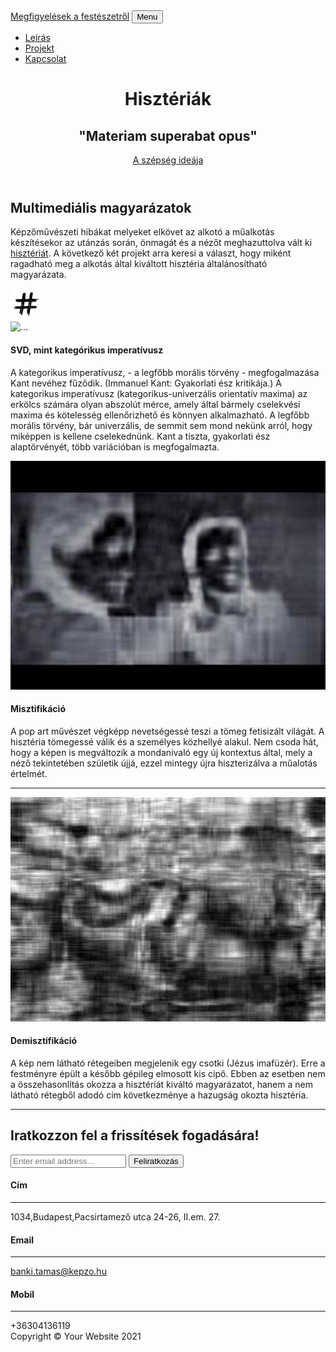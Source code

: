 <!DOCTYPE html>
<html lang="hu">
    <head>
        <meta charset="utf-8" />
        <meta name="viewport" content="width=device-width, initial-scale=1, shrink-to-fit=no" />
        <meta name="description" content="" />
        <meta name="author" content="" />
        <title>Hysteria</title>
        <link rel="icon" type="image/x-icon" href="94052-battlefield-fighter-naval-photography-brand-gunner-storm.png" />
        <!-- Font Awesome icons (free version)-->
        <script src="https://use.fontawesome.com/releases/v5.15.3/js/all.js" crossorigin="anonymous"></script>
        <!-- Google fonts-->
        <link href="https://fonts.googleapis.com/css?family=Varela+Round" rel="stylesheet" />
        <link href="https://fonts.googleapis.com/css?family=Nunito:200,200i,300,300i,400,400i,600,600i,700,700i,800,800i,900,900i" rel="stylesheet" />
        <!-- Core theme CSS (includes Bootstrap)-->
        <link href="css/styles.css" rel="stylesheet" />
    </head>
    <body id="page-top">
        <!-- Navigation-->
        <nav class="navbar navbar-expand-lg navbar-light fixed-top" id="mainNav">
            <div class="container">
                <a class="navbar-brand js-scroll-trigger" href="#page-top">Megfigyelések a festészetről</a>
                <button class="navbar-toggler navbar-toggler-right" type="button" data-toggle="collapse" data-target="#navbarResponsive" aria-controls="navbarResponsive" aria-expanded="false" aria-label="Toggle navigation">
                    Menu
                    <i class="fas fa-bars"></i>
                </button>
                <div class="collapse navbar-collapse" id="navbarResponsive">
                    <ul class="navbar-nav ml-auto">
                        <li class="nav-item"><a class="nav-link js-scroll-trigger" href="#about">Leírás</a></li>
                        <li class="nav-item"><a class="nav-link js-scroll-trigger" href="#projects">Projekt</a></li>
                        <li class="nav-item"><a class="nav-link js-scroll-trigger" href="#signup">Kapcsolat</a></li>
                    </ul>
                </div>
            </div>
        </nav>
        <!-- Masthead-->
        <header class="masthead">
            <div class="container d-flex h-100 align-items-center">
                <div class="mx-auto text-center">
                    <h1 class="mx-auto my-0 text-uppercase">Hisztériák</h1>
                    <h2 class="text-white-50 mx-auto mt-2 mb-5">"Materiam superabat opus"</h2>
                    <a class="btn btn-primary js-scroll-trigger" href="#about">A szépség ideája</a>
                </div>
            </div>
        </header>
        <!-- About-->
        <section class="about-section text-center" id="about">
            <div class="container">
                <div class="row">
                    <div class="col-lg-8 mx-auto">
                        <h2 class="text-white mb-4">Multimediális magyarázatok</h2>
                        <p class="text-white-50">
                            <p class="text-white-50">
                                Képzőművészeti hibákat melyeket elkövet az alkotó a műalkotás készítésekor az utánzás során, önmagát és a nézőt meghazuttolva vált ki 
                            <a href="https://www.youtube.com/watch?v=qIYG1NCdXm0">hisztériát</a>. A következő két projekt arra keresi a választ, hogy miként ragadható meg a alkotás által kiváltott hisztéria általánosítható magyarázata.
                        </p>
                    </div>
                </div>
                <img class="img-fluid" src="istockphoto-1142196147-612x612.jpg" alt="..." />
            </div>
        </section>
        <!-- Projects-->
        <section class="projects-section bg-light" id="projects">
            <div class="container">
                <!-- Featured Project Row-->
                <div class="row align-items-center no-gutters mb-4 mb-lg-5">
                    <div class="col-xl-8 col-lg-7"><img class="img-fluid mb-3 mb-lg-0" src="https://www.researchgate.net/profile/Matthias-Kawski/publication/228780352/figure/fig1/AS:300748542890002@1448715448836/Image-compression-in-linear-algebra-here-using-SVD.png" alt="..." /></div>
                    <div class="col-xl-4 col-lg-5">
                        <div class="featured-text text-center text-lg-left">
                            <h4>SVD, mint kategórikus imperatívusz</h4>
                            <p class="text-black-50 mb-0">A kategorikus imperatívusz, - a legfőbb morális törvény - megfogalmazása Kant nevéhez fűződik. (Immanuel Kant: Gyakorlati ész kritikája.) A kategorikus imperatívusz (kategorikus-univerzális orientatív maxima) az erkölcs számára olyan abszolút mérce, amely által bármely cselekvési maxima és kötelesség ellenőrizhető és könnyen alkalmazható. A legfőbb morális törvény, bár univerzális, de semmit sem mond nekünk arról, hogy miképpen is kellene cselekednünk. Kant a tiszta, gyakorlati ész alaptörvényét, több variációban is megfogalmazta.</p>
                        </div>
                    </div>
                </div>
                <!-- Project One Row-->
                <div class="row justify-content-center no-gutters mb-5 mb-lg-0">
                    <div class="col-lg-6"><img class="img-fluid" src="10k.jpg" alt="..." /></div>
                    <div class="col-lg-6">
                        <div class="bg-black text-center h-100 project">
                            <div class="d-flex h-100">
                                <div class="project-text w-100 my-auto text-center text-lg-left">
                                    <h4 class="text-white">Misztifikáció</h4>
                                    <p class="mb-0 text-white-50">A pop art művészet végképp nevetségessé teszi a tömeg fetisizált világát. A hisztéria tömegessé válik és a személyes közhellyé alakul. Nem csoda hát, hogy a képen is megváltozik a mondanivaló egy új kontextus által, mely a néző tekintetében születik újjá, ezzel mintegy újra hiszterizálva a műalotás értelmét. </p>
                                    <hr class="d-none d-lg-block mb-0 ml-0" />
                                </div>
                            </div>
                        </div>
                    </div>
                </div>
                <!-- Project Two Row-->
                <div class="row justify-content-center no-gutters">
                    <div class="col-lg-6"><img class="img-fluid" src="svd painting.jpg" alt="..." /></div>
                    <div class="col-lg-6 order-lg-first">
                        <div class="bg-black text-center h-100 project">
                            <div class="d-flex h-100">
                                <div class="project-text w-100 my-auto text-center text-lg-right">
                                    <h4 class="text-white">Demisztifikáció</h4>
                                    <p class="mb-0 text-white-50">A kép nem látható rétegeiben megjelenik egy csotki (Jézus imafüzér). Erre a festményre épült a később gépileg elmosott kis cipő. Ebben az esetben nem a összehasonlítás okozza a hisztériát kiváltó magyarázatot, hanem a nem látható rétegből adodó cím következménye a hazugság okozta hisztéria. </p>
                                    <hr class="d-none d-lg-block mb-0 mr-0" />
                                </div>
                            </div>
                        </div>
                    </div>
                </div>
            </div>
        </section>
        <!-- Signup-->
        <section class="signup-section" id="signup">
            <div class="container">
                <div class="row">
                    <div class="col-md-10 col-lg-8 mx-auto text-center">
                        <i class="far fa-paper-plane fa-2x mb-2 text-white"></i>
                        <h2 class="text-white mb-5">Iratkozzon fel a frissítések fogadására!</h2>
                        <form class="form-inline d-flex">
                            <input class="form-control flex-fill mr-0 mr-sm-2 mb-3 mb-sm-0" id="inputEmail" type="email" placeholder="Enter email address..." />
                            <button class="btn btn-primary mx-auto" type="submit">Feliratkozás</button>
                        </form>
                    </div>
                </div>
            </div>
        </section>
        <!-- Contact-->
        <section class="contact-section bg-black">
            <div class="container">
                <div class="row">
                    <div class="col-md-4 mb-3 mb-md-0">
                        <div class="card py-4 h-100">
                            <div class="card-body text-center">
                                <i class="fas fa-map-marked-alt text-primary mb-2"></i>
                                <h4 class="text-uppercase m-0">Cím</h4>
                                <hr class="my-4" />
                                <div class="small text-black-50">1034,Budapest,Pacsirtamező utca 24-26, II.em. 27. </div>
                            </div>
                        </div>
                    </div>
                    <div class="col-md-4 mb-3 mb-md-0">
                        <div class="card py-4 h-100">
                            <div class="card-body text-center">
                                <i class="fas fa-envelope text-primary mb-2"></i>
                                <h4 class="text-uppercase m-0">Email</h4>
                                <hr class="my-4" />
                                <div class="small text-black-50"><a href="#!">banki.tamas@kepzo.hu</a></div>
                            </div>
                        </div>
                    </div>
                    <div class="col-md-4 mb-3 mb-md-0">
                        <div class="card py-4 h-100">
                            <div class="card-body text-center">
                                <i class="fas fa-mobile-alt text-primary mb-2"></i>
                                <h4 class="text-uppercase m-0">Mobil</h4>
                                <hr class="my-4" />
                                <div class="small text-black-50">+36304136119</div>
                            </div>
                        </div>
                    </div>
                </div>                
            </div>
        </section>
        <!-- Footer-->
        <footer class="footer bg-black small text-center text-white-50"><div class="container">Copyright &copy; Your Website 2021</div></footer>
        <!-- Bootstrap core JS-->
        <script src="https://code.jquery.com/jquery-3.5.1.min.js"></script>
        <script src="https://cdn.jsdelivr.net/npm/bootstrap@4.6.0/dist/js/bootstrap.bundle.min.js"></script>
        <!-- Third party plugin JS-->
        <script src="https://cdnjs.cloudflare.com/ajax/libs/animejs/3.2.1/anime.min.js"></script>
        <!-- Core theme JS-->
        <script src="js/scripts.js"></script>
    </body>
</html>
